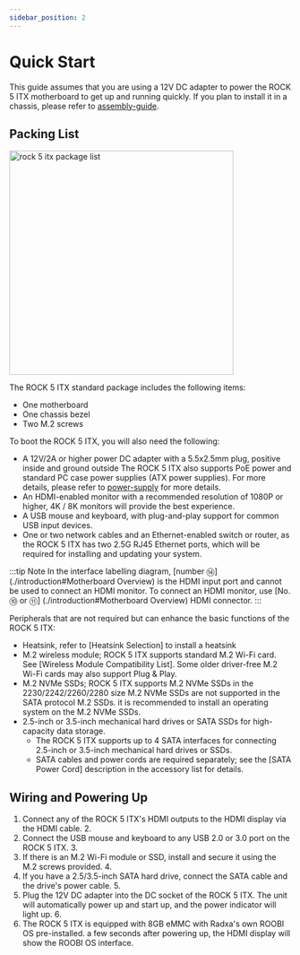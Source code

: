 ```yaml
---
sidebar_position: 2
---
```


# Quick Start

This guide assumes that you are using a 12V DC adapter to power the ROCK 5 ITX motherboard to get up and running quickly. If you plan to install it in a chassis, please refer to [assembly-guide](assembly-guide).

## Packing List

<img src="/img/rock5itx/rock5itx-packlist-zh.webp" width="400" alt="rock 5 itx package list" />

The ROCK 5 ITX standard package includes the following items:

- One motherboard
- One chassis bezel
- Two M.2 screws

To boot the ROCK 5 ITX, you will also need the following:

- A 12V/2A or higher power DC adapter with a 5.5x2.5mm plug, positive inside and ground outside The ROCK 5 ITX also supports PoE power and standard PC case power supplies (ATX power supplies). For more details, please refer to [power-supply](./power-supply) for more details.
- An HDMI-enabled monitor with a recommended resolution of 1080P or higher, 4K / 8K monitors will provide the best experience.
- A USB mouse and keyboard, with plug-and-play support for common USB input devices.
- One or two network cables and an Ethernet-enabled switch or router, as the ROCK 5 ITX has two 2.5G RJ45 Ethernet ports, which will be required for installing and updating your system.

:::tip Note
In the interface labelling diagram, [number ⑭] (./introduction#Motherboard Overview) is the HDMI input port and cannot be used to connect an HDMI monitor. To connect an HDMI monitor, use [No. ⑩ or ⑪] (./introduction#Motherboard Overview) HDMI connector.
:::

Peripherals that are not required but can enhance the basic functions of the ROCK 5 ITX:

- Heatsink, refer to [Heatsink Selection] to install a heatsink
- M.2 wireless module; ROCK 5 ITX supports standard M.2 Wi-Fi card. See [Wireless Module Compatibility List]. Some older driver-free M.2 Wi-Fi cards may also support Plug & Play.
- M.2 NVMe SSDs; ROCK 5 ITX supports M.2 NVMe SSDs in the 2230/2242/2260/2280 size M.2 NVMe SSDs are not supported in the SATA protocol M.2 SSDs. it is recommended to install an operating system on the M.2 NVMe SSDs.
- 2.5-inch or 3.5-inch mechanical hard drives or SATA SSDs for high-capacity data storage.
  - The ROCK 5 ITX supports up to 4 SATA interfaces for connecting 2.5-inch or 3.5-inch mechanical hard drives or SSDs.
  - SATA cables and power cords are required separately; see the [SATA Power Cord] description in the accessory list for details.

## Wiring and Powering Up

1. Connect any of the ROCK 5 ITX's HDMI outputs to the HDMI display via the HDMI cable. 2.
2. Connect the USB mouse and keyboard to any USB 2.0 or 3.0 port on the ROCK 5 ITX. 3.
3. If there is an M.2 Wi-Fi module or SSD, install and secure it using the M.2 screws provided. 4.
4. If you have a 2.5/3.5-inch SATA hard drive, connect the SATA cable and the drive's power cable. 5.
5. Plug the 12V DC adapter into the DC socket of the ROCK 5 ITX. The unit will automatically power up and start up, and the power indicator will light up. 6.
6. The ROCK 5 ITX is equipped with 8GB eMMC with Radxa's own ROOBI OS pre-installed. a few seconds after powering up, the HDMI display will show the ROOBI OS interface.
